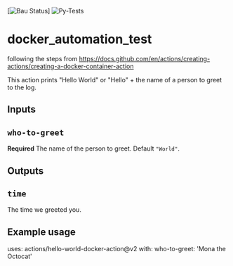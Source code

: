 [![Bau Status](https://github.com/jolenzip/docker_automation_test/actions/workflows/main.yml/badge.svg)]
![Py-Tests](https://github.com/jolenzip/docker_automation_test/actions/workflows/python-package-conda.yml/badge.svg)

# docker_automation_test

following the steps from https://docs.github.com/en/actions/creating-actions/creating-a-docker-container-action

This action prints "Hello World" or "Hello" + the name of a person to greet to the log.

## Inputs

## `who-to-greet`

**Required** The name of the person to greet. Default `"World"`.

## Outputs

## `time`

The time we greeted you.

## Example usage

uses: actions/hello-world-docker-action@v2
with:
  who-to-greet: 'Mona the Octocat'

